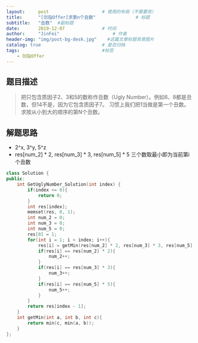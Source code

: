 ```yaml
---
layout:     post                    # 使用的布局（不需要改） 
title:      "[剑指Offer]求第n个丑数"               # 标题  
subtitle:   "丑数"  #副标题 
date:       2019-12-07              # 时间 
author:     "JinFei"                    # 作者 
header-img: "img/post-bg-desk.jpg"    #这篇文章标题背景图片 
catalog: true                       # 是否归档 
tags:                               #标签     
    - 剑指Offer 
---
```


## 题目描述

> 把只包含质因子2、3和5的数称作丑数（Ugly Number）。例如6、8都是丑数，但14不是，因为它包含质因子7。 习惯上我们把1当做是第一个丑数。求按从小到大的顺序的第N个丑数。
## 解题思路
- 2^x, 3^y, 5^z
- res[num_2] * 2, res[num_3] * 3, res[num_5] * 5 三个数取最小即为当前第i个丑数


```C++
class Solution {
public:
    int GetUglyNumber_Solution(int index) {
        if(index <= 0){
            return 0;
        }
        int res[index];
        memset(res, 0, 1);
        int num_2 = 0;
        int num_3 = 0;
        int num_5 = 0;
        res[0] = 1;
        for(int i = 1; i < index; i++){
            res[i] = getMin(res[num_2] * 2, res[num_3] * 3, res[num_5] * 5);
            if(res[i] == res[num_2] * 2){
                num_2++;
            }
            if(res[i] == res[num_3] * 3){
                num_3++;
            }
            if(res[i] == res[num_5] * 5){
                num_5++;
            }
        }
        return res[index - 1];
    }
    int getMin(int a, int b, int c){
        return min(c, min(a, b));
    }
};
```

  